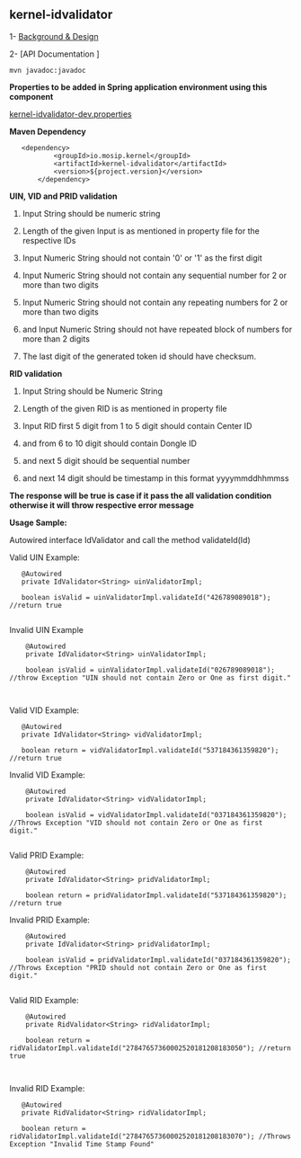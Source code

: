 ## kernel-idvalidator

 1- [Background & Design](../../design/kernel/kernel-idvalidator.md)
 

 
 2- [API Documentation ]
 
 ```
 mvn javadoc:javadoc

 ```
 
**Properties to be added in Spring application environment using this component**

[kernel-idvalidator-dev.properties](../../config/kernel-idvalidator-dev.properties)

 
 
 **Maven Dependency**
 
 ```
 	<dependency>
			<groupId>io.mosip.kernel</groupId>
			<artifactId>kernel-idvalidator</artifactId>
			<version>${project.version}</version>
		</dependency>

 ```
 

**UIN, VID and PRID validation**

1. Input String should be numeric string

2. Length of the given Input is as mentioned in property file for the respective IDs

3. Input Numeric String should not contain '0' or '1' as the first digit

4. Input Numeric String should not contain any sequential number for 2 or more than two digits

5. Input Numeric String should not contain any repeating numbers for 2 or more than two digits

6. and Input Numeric String should not have repeated block of numbers for more than 2 digits

7. The last digit of the generated token id should have checksum.


**RID validation**

1. Input String should be Numeric String

2. Length of the given RID is as mentioned in property file

3. Input RID first 5 digit from 1 to 5 digit should contain Center ID

4. and from 6 to 10 digit should contain Dongle ID

5. and next 5 digit should be sequential number

6. and next 14 digit should be timestamp in this format yyyymmddhhmmss





**The response will be true is case if it pass the all validation condition otherwise it will throw respective error message**

 

**Usage Sample:**

Autowired interface IdValidator and call the method validateId(Id)

 
Valid UIN  Example:
 
 ```
	@Autowired
	private IdValidator<String> uinValidatorImpl;
	
	boolean isValid = uinValidatorImpl.validateId("426789089018"); //return true
	
```
	
Invalid UIN Example

```
	@Autowired
	private IdValidator<String> uinValidatorImpl;
	
	boolean isValid = uinValidatorImpl.validateId("026789089018"); //throw Exception "UIN should not contain Zero or One as first digit."

 
 ```

Valid VID Example:
 
 ```
	@Autowired
	private IdValidator<String> vidValidatorImpl;
	
	boolean return = vidValidatorImpl.validateId("537184361359820"); //return true

```
	
Invalid VID Example:
	
```
	@Autowired
	private IdValidator<String> vidValidatorImpl;
	
	boolean isValid = vidValidatorImpl.validateId("037184361359820"); //Throws Exception "VID should not contain Zero or One as first digit."
 
```


 
 Valid PRID Example:
 
```
	@Autowired
	private IdValidator<String> pridValidatorImpl;
	
	boolean return = pridValidatorImpl.validateId("537184361359820"); //return true

```
 
  Invalid PRID Example:
 
```
 	@Autowired
	private IdValidator<String> pridValidatorImpl;
	
 	boolean isValid = pridValidatorImpl.validateId("037184361359820"); //Throws Exception "PRID should not contain Zero or One as first digit."
 	
```



Valid RID Example:

```
	@Autowired
	private RidValidator<String> ridValidatorImpl;
	
	boolean return = ridValidatorImpl.validateId("27847657360002520181208183050"); //return true

 
 ```
 Invalid RID Example:
 
 ```
	@Autowired
	private RidValidator<String> ridValidatorImpl;
	
	boolean return = ridValidatorImpl.validateId("27847657360002520181208183070"); //Throws Exception "Invalid Time Stamp Found"
	
 ```







